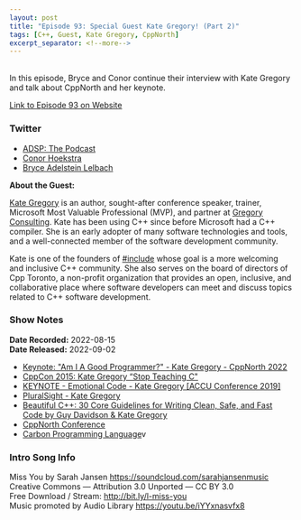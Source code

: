 ```yaml
---
layout: post
title: "Episode 93: Special Guest Kate Gregory! (Part 2)"
tags: [C++, Guest, Kate Gregory, CppNorth]
excerpt_separator: <!--more-->
---
```


<br>In this episode, Bryce and Conor continue their interview with Kate Gregory and talk about CppNorth and her keynote.
 
<!--more-->

[Link to Episode 93 on Website](https://adspthepodcast.com/2022/09/02/Episode-93.html)

### Twitter
 
* [ADSP: The Podcast](https://twitter.com/adspthepodcast) 
* [Conor Hoekstra](https://twitter.com/code_report)
* [Bryce Adelstein Lelbach](https://twitter.com/blelbach)

**About the Guest:**

[Kate Gregory](https://twitter.com/gregcons) is an author, sought-after conference speaker, trainer, Microsoft Most Valuable Professional (MVP), and partner at [Gregory Consulting](http://www.gregcons.com/). Kate has been using C++ since before Microsoft had a C++ compiler. She is an early adopter of many software technologies and tools, and a well-connected member of the software development community.

Kate is one of the founders of [#include](https://www.includecpp.org/) whose goal is a more welcoming and inclusive C++ community. She also serves on the board of directors of Cpp Toronto, a non-profit organization that provides an open, inclusive, and collaborative place where software developers can meet and discuss topics related to C++ software development.

### Show Notes
 
**Date Recorded:** 2022-08-15 <br>
**Date Released:** 2022-09-02

* [Keynote: "Am I A Good Programmer?" - Kate Gregory - CppNorth 2022](https://www.youtube.com/watch?v=pdHvC8fDC5E)
* [CppCon 2015: Kate Gregory “Stop Teaching C"](https://www.youtube.com/watch?v=YnWhqhNdYyk)
* [KEYNOTE - Emotional Code - Kate Gregory [ACCU Conference 2019]](https://www.youtube.com/watch?v=uloVXmSHiSo)
* [PluralSight - Kate Gregory](https://www.pluralsight.com/authors/kate-gregory)
* [Beautiful C++: 30 Core Guidelines for Writing Clean, Safe, and Fast Code by Guy Davidson & Kate Gregory](https://www.amazon.com/Beautiful-Core-Guidelines-Writing-Clean/dp/0137647840)
* [CppNorth Conference](https://cppnorth.ca/)
* [Carbon Programming Language](https://github.com/carbon-language/carbon-lang)v

### Intro Song Info
 
Miss You by Sarah Jansen https://soundcloud.com/sarahjansenmusic<br>
Creative Commons — Attribution 3.0 Unported — CC BY 3.0<br>
Free Download / Stream: http://bit.ly/l-miss-you<br>
Music promoted by Audio Library https://youtu.be/iYYxnasvfx8<br>